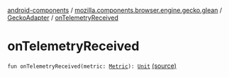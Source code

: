 [android-components](../../index.md) / [mozilla.components.browser.engine.gecko.glean](../index.md) / [GeckoAdapter](index.md) / [onTelemetryReceived](./on-telemetry-received.md)

# onTelemetryReceived

`fun onTelemetryReceived(metric: `[`Metric`](https://mozilla.github.io/geckoview/javadoc/mozilla-central/org/mozilla/geckoview/RuntimeTelemetry/Metric.html)`): `[`Unit`](https://kotlinlang.org/api/latest/jvm/stdlib/kotlin/-unit/index.html) [(source)](https://github.com/mozilla-mobile/android-components/blob/master/components/browser/engine-gecko/src/main/java/mozilla/components/browser/engine/gecko/glean/GeckoAdapter.kt#L22)